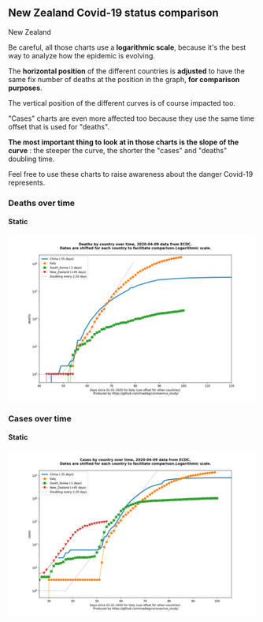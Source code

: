 ## New Zealand Covid-19 status comparison 

New Zealand



Be careful, all those charts use a **logarithmic scale**, because it's the best way to analyze how the epidemic is evolving.
 
The **horizontal position** of the different countries is **adjusted** to have the same fix number of deaths at the position in the graph, **for comparison purposes**.

The vertical position of the different curves is of course impacted too.

"Cases" charts are even more affected too because they use the same time offset that is used for "deaths".

**The most important thing to look at in those charts is the slope of the curve** : the steeper the curve, the shorter the "cases" and "deaths" doubling time.

Feel free to use these charts to raise awareness about the danger Covid-19 represents. 


 
### Deaths over time
 
#### Static
![New Zealand covid-19 deaths static chart](https://raw.githubusercontent.com/madlag/coronavirus_study/master/notebooks/graphs/2020-04-09/countries/New_Zealand/2020-04-09_New_Zealand_deaths.png "New Zealand covid-19 deaths static chart")   

 
### Cases over time
 
#### Static
![New Zealand covid-19 cases static chart](https://raw.githubusercontent.com/madlag/coronavirus_study/master/notebooks/graphs/2020-04-09/countries/New_Zealand/2020-04-09_New_Zealand_cases.png "New Zealand covid-19 cases static chart")   

